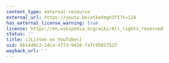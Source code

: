 ```yaml
---
content_type: external-resource
external_url: https://youtu.be/atkeVmgh3fI?t=124
has_external_license_warning: true
license: https://en.wikipedia.org/wiki/All_rights_reserved
status: ''
title: \[Listen on YouTube\]
uid: 6b1440c2-14ca-4773-9428-fafc95017527
wayback_url: ''
---
```

